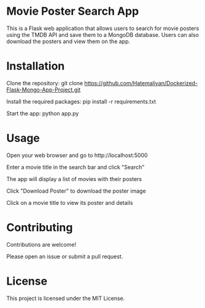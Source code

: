 # Movie Poster Search App

This is a Flask web application that allows users to search for movie posters using the TMDB API and save them to a MongoDB database. Users can also download the posters and view them on the app.

# Installation

Clone the repository: git clone https://github.com/Hatemaliyan/Dockerized-Flask-Mongo-App-Project.git


Install the required packages: pip install -r requirements.txt


Start the app: python app.py

# Usage

Open your web browser and go to http://localhost:5000

Enter a movie title in the search bar and click "Search"

The app will display a list of movies with their posters

Click "Download Poster" to download the poster image

Click on a movie title to view its poster and details

# Contributing

Contributions are welcome! 

Please open an issue or submit a pull request.

# License

This project is licensed under the MIT License.
